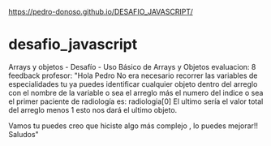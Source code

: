 https://pedro-donoso.github.io/DESAFIO_JAVASCRIPT/

# desafio_javascript
 Arrays y objetos - Desafío - Uso Básico de Arrays y Objetos
evaluacion: 8
feedback profesor: "Hola Pedro
No era necesario recorrer las variables de especialidades tu ya puedes identificar cualquier objeto dentro del arreglo con el nombre de la variable o sea el arreglo más el numero del indice o sea el primer paciente de radiología es:
radiologia[0]
El ultimo sería el valor total del arreglo menos 1 esto nos dará el ultimo objeto.

Vamos tu puedes creo que hiciste algo más complejo , lo puedes mejorar!!
Saludos"
